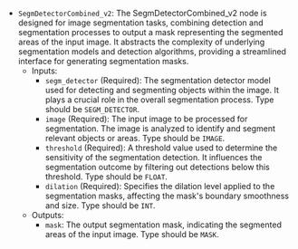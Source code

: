 - `SegmDetectorCombined_v2`: The SegmDetectorCombined_v2 node is designed for image segmentation tasks, combining detection and segmentation processes to output a mask representing the segmented areas of the input image. It abstracts the complexity of underlying segmentation models and detection algorithms, providing a streamlined interface for generating segmentation masks.
    - Inputs:
        - `segm_detector` (Required): The segmentation detector model used for detecting and segmenting objects within the image. It plays a crucial role in the overall segmentation process. Type should be `SEGM_DETECTOR`.
        - `image` (Required): The input image to be processed for segmentation. The image is analyzed to identify and segment relevant objects or areas. Type should be `IMAGE`.
        - `threshold` (Required): A threshold value used to determine the sensitivity of the segmentation detection. It influences the segmentation outcome by filtering out detections below this threshold. Type should be `FLOAT`.
        - `dilation` (Required): Specifies the dilation level applied to the segmentation masks, affecting the mask's boundary smoothness and size. Type should be `INT`.
    - Outputs:
        - `mask`: The output segmentation mask, indicating the segmented areas of the input image. Type should be `MASK`.
